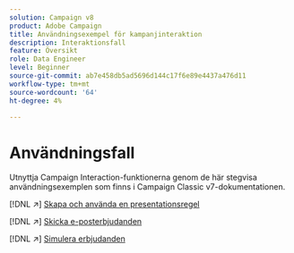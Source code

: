 ```yaml
---
solution: Campaign v8
product: Adobe Campaign
title: Användningsexempel för kampanjinteraktion
description: Interaktionsfall
feature: Översikt
role: Data Engineer
level: Beginner
source-git-commit: ab7e458db5ad5696d144c17f6e89e4437a476d11
workflow-type: tm+mt
source-wordcount: '64'
ht-degree: 4%

---
```


# Användningsfall

Utnyttja Campaign Interaction-funktionerna genom de här stegvisa användningsexemplen som finns i Campaign Classic v7-dokumentationen.

[!DNL :arrow_upper_right:] [Skapa och använda en presentationsregel](https://experienceleague.adobe.com/docs/campaign-classic/using/managing-offers/case-study/presentation-rules.html)

[!DNL :arrow_upper_right:] [Skicka e-posterbjudanden](https://experienceleague.adobe.com/docs/campaign-classic/using/managing-offers/case-study/offers-on-an-outbound-channel.html)

[!DNL :arrow_upper_right:] [Simulera erbjudanden](https://experienceleague.adobe.com/docs/campaign-classic/using/managing-offers/case-study/offers-on-an-outbound-channel.html)
